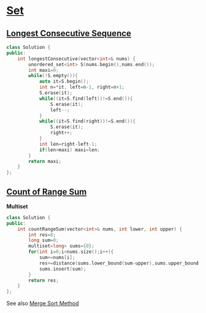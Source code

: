 # [Set](#set)
	
## [Longest Consecutive Sequence](#longest-consecutive-sequence)
```c++
class Solution {
public:
    int longestConsecutive(vector<int>& nums) {
        unordered_set<int> S(nums.begin(),nums.end());
        int maxi=0;
        while(!S.empty()){
            auto it=S.begin();
            int n=*it, left=n-1, right=n+1;
            S.erase(it);
            while((it=S.find(left))!=S.end()){
                S.erase(it);
                left--;
            }
            while((it=S.find(right))!=S.end()){
                S.erase(it);
                right++;
            }
            int len=right-left-1;
            if(len>maxi) maxi=len;
        }
        return maxi;
    }
};
```

## [Count of Range Sum](#count-of-range-sum)
**Multiset**
```c++
class Solution {
public:
    int countRangeSum(vector<int>& nums, int lower, int upper) {
        int res=0;
        long sum=0;
        multiset<long> sums={0};
        for(int i=0;i<nums.size();i++){
            sum+=nums[i];
            res+=distance(sums.lower_bound(sum-upper),sums.upper_bound(sum-lower));
            sums.insert(sum);
        }
        return res;
    }
};
```
See also [Merge Sort Method](../algorithm/divide-and-conquer.html#count-of-range-sum)